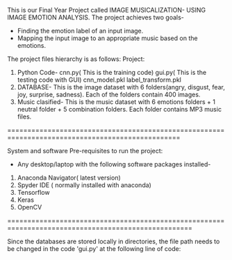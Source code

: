 This is our Final Year Project called IMAGE MUSICALIZATION- USING IMAGE EMOTION ANALYSIS.
The project achieves two goals-
- Finding the emotion label of an input image.
- Mapping the input image to an appropriate music based on the emotions.

The project files hierarchy is as follows:
Project:
1. Python Code-
	cnn.py( This is the training code)
	gui.py( This is the testing code with GUI)
	cnn_model.pkl
	label_transform.pkl
2. DATABASE-
	This is the image dataset with 6 folders(angry, disgust, fear, joy, surprise, sadness). Each of the folders contain 400 images.
3. Music clasified-
	This is the music dataset with 6 emotions folders + 1 neutral folder + 5 combination folders. Each folder contains MP3 music files.

=================================================================================================

System and software Pre-requisites to run the project:

- Any desktop/laptop with the following software packages installed-

1. Anaconda Navigator( latest version)
2. Spyder IDE ( normally installed with anaconda) 
3. Tensorflow
4. Keras
5. OpenCV

====================================================================================================

Since the databases are stored locally in directories, the file path needs to be changed in the code 'gui.py' at the following line of code:
	

